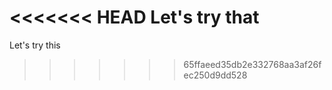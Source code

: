 <<<<<<< HEAD
Let's try that
=======
Let's try this
>>>>>>> 65ffaeed35db2e332768aa3af26fec250d9dd528
